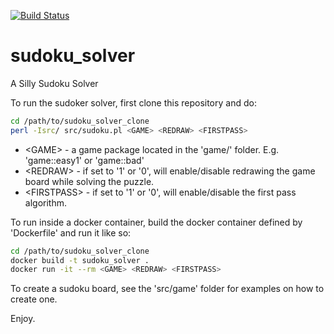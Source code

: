 [![Build Status](https://travis-ci.org/rhrhunter/sudoku_solver.svg?branch=master)](https://travis-ci.org/rhrhunter/sudoku_solver)

# sudoku_solver
A Silly Sudoku Solver

To run the sudoker solver, first clone this repository and do:

```bash
cd /path/to/sudoku_solver_clone
perl -Isrc/ src/sudoku.pl <GAME> <REDRAW> <FIRSTPASS>
```

- \<GAME\> - a game package located in the 'game/' folder. E.g. 'game::easy1' or 'game::bad'
- \<REDRAW\> - if set to '1' or '0', will enable/disable redrawing the game board while solving the puzzle.
- \<FIRSTPASS\> - if set to '1' or '0', will enable/disable the first pass algorithm. 

To run inside a docker container, build the docker container defined by 'Dockerfile' and run it like so:

```bash
cd /path/to/sudoku_solver_clone
docker build -t sudoku_solver .
docker run -it --rm <GAME> <REDRAW> <FIRSTPASS>
```

To create a sudoku board, see the 'src/game' folder for examples on how to create one.

Enjoy.
